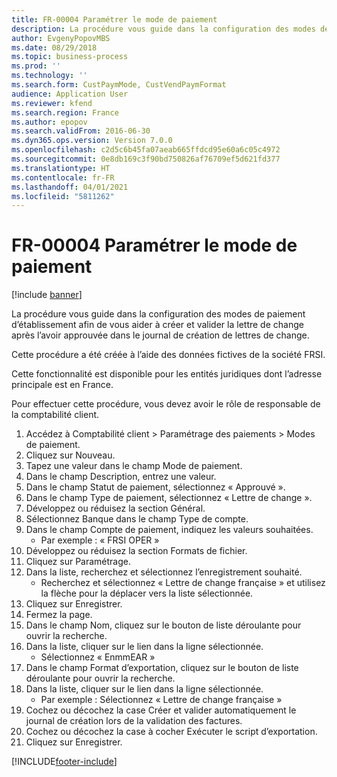 ```yaml
---
title: FR-00004 Paramétrer le mode de paiement
description: La procédure vous guide dans la configuration des modes de paiement d’établissement afin de vous aider à créer et valider la lettre de change après l’avoir approuvée dans le journal de création de lettres de change.
author: EvgenyPopovMBS
ms.date: 08/29/2018
ms.topic: business-process
ms.prod: ''
ms.technology: ''
ms.search.form: CustPaymMode, CustVendPaymFormat
audience: Application User
ms.reviewer: kfend
ms.search.region: France
ms.author: epopov
ms.search.validFrom: 2016-06-30
ms.dyn365.ops.version: Version 7.0.0
ms.openlocfilehash: c2d5c6b45fa07aeab665ffdcd95e60a6c05c4972
ms.sourcegitcommit: 0e8db169c3f90bd750826af76709ef5d621fd377
ms.translationtype: HT
ms.contentlocale: fr-FR
ms.lasthandoff: 04/01/2021
ms.locfileid: "5811262"
---
```

# <a name="fr-00004-setup-method-of-payment"></a>FR-00004 Paramétrer le mode de paiement

[!include [banner](../../includes/banner.md)]

La procédure vous guide dans la configuration des modes de paiement d’établissement afin de vous aider à créer et valider la lettre de change après l’avoir approuvée dans le journal de création de lettres de change.

Cette procédure a été créée à l’aide des données fictives de la société FRSI. 

Cette fonctionnalité est disponible pour les entités juridiques dont l’adresse principale est en France.

Pour effectuer cette procédure, vous devez avoir le rôle de responsable de la comptabilité client.





1. Accédez à Comptabilité client > Paramétrage des paiements > Modes de paiement.
2. Cliquez sur Nouveau.
3. Tapez une valeur dans le champ Mode de paiement.
4. Dans le champ Description, entrez une valeur.
5. Dans le champ Statut de paiement, sélectionnez « Approuvé ».
6. Dans le champ Type de paiement, sélectionnez « Lettre de change ».
7. Développez ou réduisez la section Général.
8. Sélectionnez Banque dans le champ Type de compte.
9. Dans le champ Compte de paiement, indiquez les valeurs souhaitées.
    * Par exemple : « FRSI OPER »  
10. Développez ou réduisez la section Formats de fichier.
11. Cliquez sur Paramétrage.
12. Dans la liste, recherchez et sélectionnez l’enregistrement souhaité.
    * Recherchez et sélectionnez « Lettre de change française » et utilisez la flèche pour la déplacer vers la liste sélectionnée.  
13. Cliquez sur Enregistrer.
14. Fermez la page.
15. Dans le champ Nom, cliquez sur le bouton de liste déroulante pour ouvrir la recherche.
16. Dans la liste, cliquer sur le lien dans la ligne sélectionnée.
    * Sélectionnez « EnmmEAR »  
17. Dans le champ Format d’exportation, cliquez sur le bouton de liste déroulante pour ouvrir la recherche.
18. Dans la liste, cliquer sur le lien dans la ligne sélectionnée.
    * Par exemple : Sélectionnez « Lettre de change française »  
19. Cochez ou décochez la case Créer et valider automatiquement le journal de création lors de la validation des factures.
20. Cochez ou décochez la case à cocher Exécuter le script d’exportation.
21. Cliquez sur Enregistrer.



[!INCLUDE[footer-include](../../../includes/footer-banner.md)]